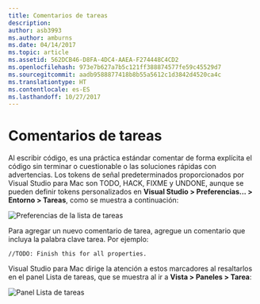 ```yaml
---
title: Comentarios de tareas
description: 
author: asb3993
ms.author: amburns
ms.date: 04/14/2017
ms.topic: article
ms.assetid: 562DCB46-D8FA-4DC4-AAEA-F274448C4CD2
ms.openlocfilehash: 973e7b627a7b5c121ff388874577fe59c45529d7
ms.sourcegitcommit: aadb9588877418b8b55a5612c1d3842d4520ca4c
ms.translationtype: HT
ms.contentlocale: es-ES
ms.lasthandoff: 10/27/2017
---
```

# <a name="task-comments"></a>Comentarios de tareas

Al escribir código, es una práctica estándar comentar de forma explícita el código sin terminar o cuestionable o las soluciones rápidas con advertencias. Los tokens de señal predeterminados proporcionados por Visual Studio para Mac son TODO, HACK, FIXME y UNDONE, aunque se pueden definir tokens personalizados en **Visual Studio > Preferencias... > Entorno > Tareas**, como se muestra a continuación:

 ![Preferencias de la lista de tareas](media/source-editor-image10.png)

Para agregar un nuevo comentario de tarea, agregue un comentario que incluya la palabra clave tarea. Por ejemplo:

```
//TODO: Finish this for all properties.
```

Visual Studio para Mac dirige la atención a estos marcadores al resaltarlos en el panel Lista de tareas, que se muestra al ir a **Vista > Paneles > Tarea**:

![Panel Lista de tareas](media/source-editor-image11.png)